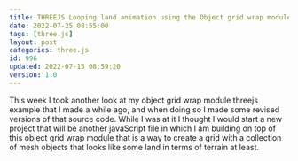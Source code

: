 ```yaml
---
title: THREEJS Looping land animation using the Object grid wrap module
date: 2022-07-25 08:55:00
tags: [three.js]
layout: post
categories: three.js
id: 996
updated: 2022-07-15 08:59:20
version: 1.0
---
```


This week I took another look at my object grid wrap module threejs example that I made a while ago, and when doing so I made some revised versions of that source code. While I was at it I thought I would start a new project that will be another javaScript file in which I am building on top of this object grid wrap module that is a way to create a grid with a collection of mesh objects that looks like some land in terms of terrain at least.

<!-- more -->
